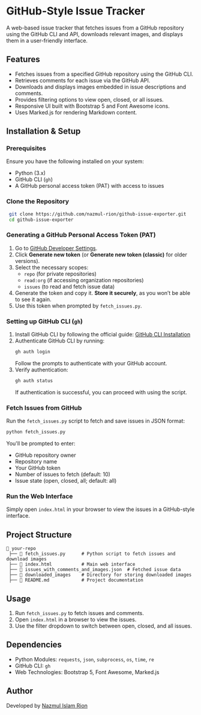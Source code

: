# GitHub-Style Issue Tracker

A web-based issue tracker that fetches issues from a GitHub repository using the GitHub CLI and API, downloads relevant images, and displays them in a user-friendly interface.

## Features
- Fetches issues from a specified GitHub repository using the GitHub CLI.
- Retrieves comments for each issue via the GitHub API.
- Downloads and displays images embedded in issue descriptions and comments.
- Provides filtering options to view open, closed, or all issues.
- Responsive UI built with Bootstrap 5 and Font Awesome icons.
- Uses Marked.js for rendering Markdown content.

## Installation & Setup

### Prerequisites
Ensure you have the following installed on your system:
- Python (3.x)
- GitHub CLI (`gh`)
- A GitHub personal access token (PAT) with access to issues

### Clone the Repository
```sh
 git clone https://github.com/nazmul-rion/github-issue-exporter.git
 cd github-issue-exporter
```

### Generating a GitHub Personal Access Token (PAT)
1. Go to [GitHub Developer Settings](https://github.com/settings/tokens).
2. Click **Generate new token** (or **Generate new token (classic)** for older versions).
3. Select the necessary scopes:
   - `repo` (for private repositories)
   - `read:org` (if accessing organization repositories)
   - `issues` (to read and fetch issue data)
4. Generate the token and copy it. **Store it securely**, as you won’t be able to see it again.
5. Use this token when prompted by `fetch_issues.py`.

### Setting up GitHub CLI (`gh`)
1. Install GitHub CLI by following the official guide: [GitHub CLI Installation](https://cli.github.com/)
2. Authenticate GitHub CLI by running:
   ```sh
   gh auth login
   ```
   Follow the prompts to authenticate with your GitHub account.
3. Verify authentication:
   ```sh
   gh auth status
   ```
   If authentication is successful, you can proceed with using the script.

### Fetch Issues from GitHub
Run the `fetch_issues.py` script to fetch and save issues in JSON format:
```sh
python fetch_issues.py
```
You'll be prompted to enter:
- GitHub repository owner
- Repository name
- Your GitHub token
- Number of issues to fetch (default: 10)
- Issue state (open, closed, all; default: all)

### Run the Web Interface
Simply open `index.html` in your browser to view the issues in a GitHub-style interface.

## Project Structure
```
📂 your-repo
 ├── 📜 fetch_issues.py      # Python script to fetch issues and download images
 ├── 📜 index.html           # Main web interface
 ├── 📜 issues_with_comments_and_images.json  # Fetched issue data
 ├── 📂 downloaded_images    # Directory for storing downloaded images
 ├── 📜 README.md            # Project documentation
```

## Usage
1. Run `fetch_issues.py` to fetch issues and comments.
2. Open `index.html` in a browser to view the issues.
3. Use the filter dropdown to switch between open, closed, and all issues.

## Dependencies
- Python Modules: `requests`, `json`, `subprocess`, `os`, `time`, `re`
- GitHub CLI: `gh`
- Web Technologies: Bootstrap 5, Font Awesome, Marked.js

## Author
Developed by [Nazmul Islam Rion](https://github.com/nazmul-rion)

